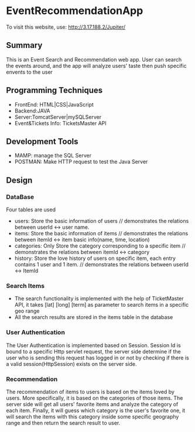 # EventRecommendationApp
To visit this website, use:  http://3.17.188.2/Jupiter/

## Summary 
This is an Event Search and Recommendation web app. User can search the events 
around, and the app will analyze users' taste then push specific envents to the user 

## Programming Techniques 
* FrontEnd: HTML|CSS|JavaScript  
* Backend:JAVA
* Server:TomcatServer|mySQLServer 
* Event&Tickets Info: TicketsMaster API 

## Development Tools
* MAMP: manage the SQL Server 
* POSTMAN: Make HTTP request to test the Java Server 

## Design 
### DataBase 
Four tables are used
* users: Store the basic information of users // demonstrates the relations between userId <-> user name. 
* items: Store the basic information of items // demonstrates the relations between itemId <-> item basic info(name, time, location)  
* categories: Only Store the category corresponding to a specific item // demonstrates the relations between itemId <-> category  
* history: Store the love history of users on specific item, each entry contains 1 user and 1 item. // demonstrates the relations between userId <-> ItemId

### Search Items 
* The search functionality is implemented with the help of TicketMaster API, it takes [lat] [long] [term] as parameter to search items in a specific geo range 
* All the search results are stored in the items table in the database 

### User Authentication 
The User Authentication is implemented based on Session. Session Id is bound to a specific Http servlet request, the server side determine if the user who is sending this request has logged in or not by checking if there is a valid session(HttpSession) exists on the server side. 

### Recommendation 
The recommendation of items to users is based on the items loved by users. More specifically, it is based on the categories of those items. The server side will get all users' favorite items and analyze the category of each item. Finally, it will guess 
which category is the user's favorite one, it will search the items with this category inside some specific geography range and then return the search result to user. 

